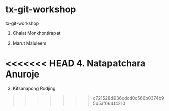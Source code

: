 # tx-git-workshop
tx-git-workshop

1. Chalat Monkhontirapat

2. Marut Maluleem

<<<<<<< HEAD
4. Natapatchara Anuroje
=======
3. Kitsanapong Rodjing
>>>>>>> c721528d936cdcd0c566b0374b95d5af064f4210
